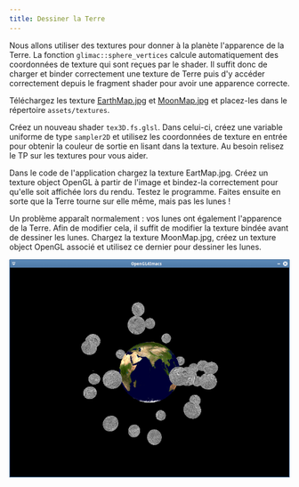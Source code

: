 ```yaml
---
title: Dessiner la Terre
---
```


Nous allons utiliser des textures pour donner à la planète l'apparence de la Terre. La fonction `glimac::sphere_vertices` calcule automatiquement des coordonnées de texture qui sont reçues par le shader. Il suffit donc de charger et binder correctement une texture de Terre puis d'y accéder correctement depuis le fragment shader pour avoir une apparence correcte.

Téléchargez les texture [EarthMap.jpg](https://igm.univ-mlv.fr/~biri/Enseignement/IMAC2/opengl-TPs/resources/EarthMap.jpg) et [MoonMap.jpg](https://igm.univ-mlv.fr/~biri/Enseignement/IMAC2/opengl-TPs/resources/MoonMap.jpg) et placez-les dans le répertoire `assets/textures`.

Créez un nouveau shader `tex3D.fs.glsl`. Dans celui-ci, créez une variable uniforme de type `sampler2D` et utilisez les coordonnées de texture en entrée pour obtenir la couleur de sortie en lisant dans la texture. Au besoin relisez le TP sur les textures pour vous aider.

Dans le code de l'application chargez la texture EartMap.jpg. Créez un texture object OpenGL à partir de l'image et bindez-la correctement pour qu'elle soit affichée lors du rendu. Testez le programme. Faites ensuite en sorte que la Terre tourne sur elle même, mais pas les lunes !

Un problème apparaît normalement : vos lunes ont également l'apparence de la Terre. Afin de modifier cela, il suffit de modifier la texture bindée avant de dessiner les lunes. Chargez la texture MoonMap.jpg, créez un texture object OpenGL associé et utilisez ce dernier pour dessiner les lunes.

![](img/terre.png)
